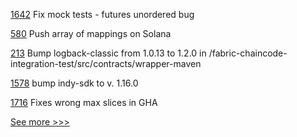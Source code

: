 
[1642](https://github.com/hyperledger/iroha/pull/1642) Fix mock tests - futures unordered bug

[580](https://github.com/hyperledger-labs/solang/pull/580) Push array of mappings on Solana

[213](https://github.com/hyperledger/fabric-chaincode-java/pull/213) Bump logback-classic from 1.0.13 to 1.2.0 in /fabric-chaincode-integration-test/src/contracts/wrapper-maven

[1578](https://github.com/hyperledger/indy-plenum/pull/1578) bump indy-sdk to v. 1.16.0

[1716](https://github.com/hyperledger/indy-node/pull/1716) Fixes wrong max slices in GHA


[See more >>>](https://start-here.hyperledger.org/pull-requests)
